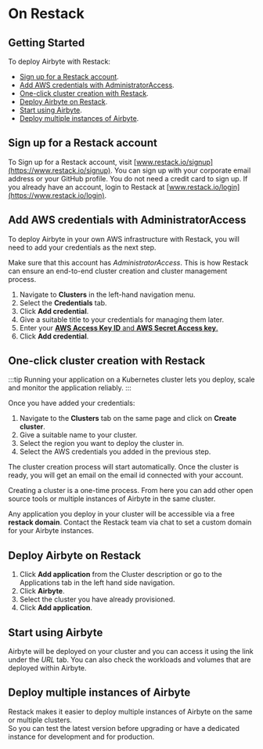 # On Restack

## Getting Started

To deploy Airbyte with Restack:

- [Sign up for a Restack account](#sign-up-for-a-restack-account).
- [Add AWS credentials with AdministratorAccess](#add-aws-credentials-with-administratoraccess).
- [One-click cluster creation with Restack](#one-click-cluster-creation-with-restack).
- [Deploy Airbyte on Restack](#deploy-airbyte-on-restack).
- [Start using Airbyte](#start-using-airbyte).
- [Deploy multiple instances of Airbyte](#deploy-multiple-instances-of-airbyte).

## Sign up for a Restack account

To Sign up for a Restack account, visit [www.restack.io/signup](https://www.restack.io/signup). You
can sign up with your corporate email address or your GitHub profile. You do not need a credit card
to sign up. If you already have an account, login to Restack at
[www.restack.io/login](https://www.restack.io/login).

## Add AWS credentials with AdministratorAccess

To deploy Airbyte in your own AWS infrastructure with Restack, you will need to add your credentials
as the next step.

Make sure that this account has _AdministratorAccess_. This is how Restack can ensure an end-to-end
cluster creation and cluster management process.

1. Navigate to **Clusters** in the left-hand navigation menu.
2. Select the **Credentials** tab.
3. Click **Add credential**.
4. Give a suitable title to your credentials for managing them later.
5. Enter your
   [**AWS Access Key ID** and **AWS Secret Access key**.](https://docs.aws.amazon.com/accounts/latest/reference/root-user-access-key.html)
6. Click **Add credential**.

## One-click cluster creation with Restack

:::tip Running your application on a Kubernetes cluster lets you deploy, scale and monitor the
application reliably. :::

Once you have added your credentials:

1. Navigate to the **Clusters** tab on the same page and click on **Create cluster**.
2. Give a suitable name to your cluster.
3. Select the region you want to deploy the cluster in.
4. Select the AWS credentials you added in the previous step.

The cluster creation process will start automatically. Once the cluster is ready, you will get an
email on the email id connected with your account.

Creating a cluster is a one-time process. From here you can add other open source tools or multiple
instances of Airbyte in the same cluster.

Any application you deploy in your cluster will be accessible via a free **restack domain**. Contact
the Restack team via chat to set a custom domain for your Airbyte instances.

## Deploy Airbyte on Restack

1. Click **Add application** from the Cluster description or go to the Applications tab in the left
   hand side navigation.
2. Click **Airbyte**.
3. Select the cluster you have already provisioned.
4. Click **Add application**.

## Start using Airbyte

Airbyte will be deployed on your cluster and you can access it using the link under the _URL_ tab.
You can also check the workloads and volumes that are deployed within Airbyte.

## Deploy multiple instances of Airbyte

Restack makes it easier to deploy multiple instances of Airbyte on the same or multiple clusters.
<br/>So you can test the latest version before upgrading or have a dedicated instance for
development and for production.
